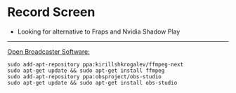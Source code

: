 Record Screen
=============

- Looking for alternative to Fraps and Nvidia Shadow Play

----

[Open Broadcaster Software:](https://obsproject.com/index)
```
sudo add-apt-repository ppa:kirillshkrogalev/ffmpeg-next
sudo apt-get update && sudo apt-get install ffmpeg
sudo add-apt-repository ppa:obsproject/obs-studio
sudo apt-get update && sudo apt-get install obs-studio
```
